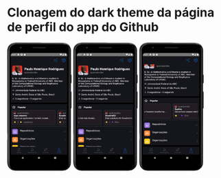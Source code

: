 # Clonagem do dark theme da página de perfil do app do Github

<img src='/screenshots/screenshot1.png' width=150 height=300 />
<img src='/screenshots/screenshot2.png' width=150 height=300 />
<img src='/screenshots/screenshot3.png' width=150 height=300 />